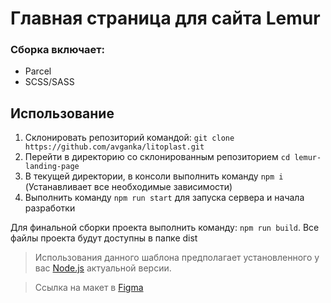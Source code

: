 # Главная страница для сайта Lemur

### Сборка включает:

- Parcel
- SCSS/SASS

## Использование

1.  Склонировать репозиторий командой: `git clone https://github.com/avganka/litoplast.git`
2.  Перейти в директорию cо склонированным репозиторием `cd lemur-landing-page`
3.  В текущей директории, в консоли выполнить команду `npm i` (Устанавливает все необходимые зависимости)
4.  Выполнить команду `npm run start` для запуска сервера и начала разработки

Для финальной сборки проекта выполнить команду: `npm run build`. Все файлы проекта будут доступны в папке dist

> Использования данного шаблона предполагает установленного у вас [Node.js](https://nodejs.org/en/) актуальной версии.

> Ссылка на макет в [Figma](https://www.figma.com/file/LDnET28MzyjY2a5RXj5K51/Lemur-landing?node-id=2%3A5&t=3NrULs3ZT7AubFHC-0)
